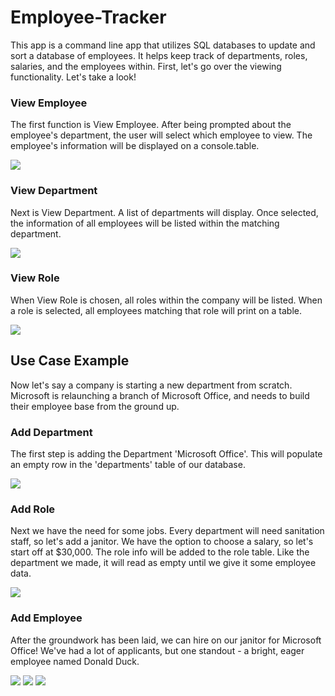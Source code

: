 # Employee-Tracker

This app is a command line app that utilizes SQL databases to update and sort a database of employees. It helps keep track of departments, roles, salaries, and the employees within. First, let's go over the viewing functionality. Let's take a look!

### View Employee
The first function is View Employee. After being prompted about the employee's department, the user will select which employee to view. The employee's information will be displayed on a console.table.

![](assets/viewemp.gif)



### View Department
Next is View Department. A list of departments will display. Once selected, the information of all employees will be listed within the matching department.

![](assets/viewdept.gif)



### View Role
When View Role is chosen, all roles within the company will be listed. When a role is selected, all employees matching that role will print on a table.

![](assets/viewrole.gif)



## Use Case Example
Now let's say a company is starting a new department from scratch. Microsoft is relaunching a branch of Microsoft Office, and needs to build their employee base from the ground up.

### Add Department
The first step is adding the Department 'Microsoft Office'. This will populate an empty row in the 'departments' table of our database.

![](assets/adddept.gif)



### Add Role
Next we have the need for some jobs. Every department will need sanitation staff, so let's add a janitor. We have the option to choose a salary, so let's start off at $30,000. The role info will be added to the role table. Like the department we made, it will read as empty until we give it some employee data.

![](assets/addrole.gif)



### Add Employee
After the groundwork has been laid, we can hire on our janitor for Microsoft Office! We've had a lot of applicants, but one standout - a bright, eager employee named Donald Duck.

![](assets/addemp.gif)
![](assets/testall.gif)
![](assets/updaterole.gif)
